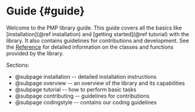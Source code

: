 # Guide {#guide}

Welcome to the PMP library guide. This guide covers all the basics like
[installation](@ref installation) and [getting started](@ref tutorial) with the
library. It also contains guidelines for contributions and development. See the
[Reference](modules.html) for detailed information on the classes and
functions provided by the library.

Sections:

- @subpage installation -- detailed installation instructions
- @subpage overview -- an overview of the library and its capabilities
- @subpage tutorial -- how to perform basic tasks
- @subpage contributing -- guidelines for contributions
- @subpage codingstyle -- contains our coding guidelines
